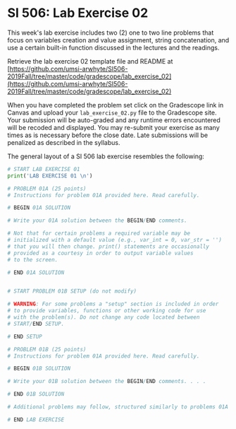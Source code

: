 # SI 506: Lab Exercise 02

This week's lab exercise includes two (2) one to two line problems that focus on variables 
creation and value assignment, string concatenation, and use a certain built-in function 
discussed in the lectures and the readings.

Retrieve the lab exercise 02 template file and README at [https://github.com/umsi-arwhyte/SI506-2019Fall/tree/master/code/gradescope/lab_exercise_02](https://github.com/umsi-arwhyte/SI506-2019Fall/tree/master/code/gradescope/lab_exercise_02)

When you have completed the problem set click on the Gradescope link in Canvas and upload your 
`lab_exercise_02.py` file to the Gradescope site.  Your submission will be auto-graded and any runtime 
errors encountered will be recoded and displayed.  You may re-submit your exercise as many 
times as is necessary before the close date.  Late submissions will be penalized as described 
in the syllabus.

The general layout of a SI 506 lab exercise resembles the following:

```python
# START LAB EXERCISE 01
print('LAB EXERCISE 01 \n')

# PROBLEM 01A (25 points)
# Instructions for problem 01A provided here. Read carefully.

# BEGIN 01A SOLUTION

# Write your 01A solution between the BEGIN/END comments. 

# Not that for certain problems a required variable may be 
# initialized with a default value (e.g., var_int = 0, var_str = '') 
# that you will then change. print() statements are occasionally 
# provided as a courtesy in order to output variable values 
# to the screen.

# END 01A SOLUTION


# START PROBLEM 01B SETUP (do not modify)

# WARNING: For some problems a "setup" section is included in order
# to provide variables, functions or other working code for use 
# with the problem(s). Do not change any code located between
# START/END SETUP.

# END SETUP

# PROBLEM 01B (25 points)
# Instructions for problem 01A provided here. Read carefully.

# BEGIN 01B SOLUTION

# Write your 01B solution between the BEGIN/END comments. . . . 

# END 01B SOLUTION

# Additional problems may follow, structured similarly to problems 01A and 01B above.

# END LAB EXERCISE
```